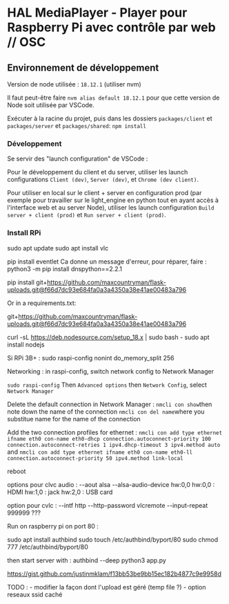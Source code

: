 # HAL MediaPlayer - Player pour Raspberry Pi avec contrôle par web // OSC

## Environnement de développement

Version de node utilisée : `18.12.1` (utiliser nvm)

Il faut peut-être faire `nvm alias default 18.12.1` pour que cette version de Node soit utilisée par VSCode.

Exécuter à la racine du projet, puis dans les dossiers `packages/client` et `packages/server` et `packages/shared`:
`npm install`

### Développement

Se servir des "launch configuration" de VSCode :

Pour le développement du client et du server, utiliser les launch configurations `Client (dev)`, `Server (dev)`, et `Chrome (dev client)`.

Pour utiliser en local sur le client + server en configuration prod (par exemple pour travailler sur le light_engine en python tout en ayant accès à l'interface web et au server Node), utiliser les launch configuration `Build server + client (prod)` et `Run server + client (prod)`.


### Install RPi

sudo apt update
sudo apt install vlc

pip install eventlet
Ca donne un message d'erreur, pour réparer, faire :
python3 -m pip install dnspython==2.2.1

pip install git+https://github.com/maxcountryman/flask-uploads.git@f66d7dc93e684fa0a3a4350a38e41ae00483a796

Or in a requirements.txt:

git+https://github.com/maxcountryman/flask-uploads.git@f66d7dc93e684fa0a3a4350a38e41ae00483a796


curl -sL https://deb.nodesource.com/setup_18.x | sudo bash -
sudo apt install nodejs

Si RPi 3B+ :
sudo raspi-config nonint do_memory_split 256

Networking :
in raspi-config, switch network config to Network Manager

`sudo raspi-config`
Then `Advanced options` then `Network Config`, select `Network Manager`

Delete the default connection in Network Manager :
`nmcli con show`then note down the name of the connection
`nmcli con del name`where you substitue name for the name of the connection

Add the two connection profiles for ethernet :
`nmcli con add type ethernet ifname eth0 con-name eth0-dhcp connection.autoconnect-priority 100 connection.autoconnect-retries 1 ipv4.dhcp-timeout 3 ipv4.method auto`
and
`nmcli con add type ethernet ifname eth0 con-name eth0-ll connection.autoconnect-priority 50 ipv4.method link-local`



reboot

options pour clvc audio :
--aout alsa --alsa-audio-device hw:0,0
hw:0,0 : HDMI
hw:1,0 : jack
hw:2,0 : USB card

option pour cvlc :
--intf http --http-password vlcremote
--input-repeat 999999 ???

Run on raspberry pi on port 80 :

sudo apt install authbind
sudo touch /etc/authbind/byport/80
sudo chmod 777 /etc/authbind/byport/80

then start server with :
authbind --deep python3 app.py

https://gist.github.com/justinmklam/f13bb53be9bb15ec182b4877c9e9958d



TODO :
    - modifier la façon dont l'upload est géré (temp file ?)
    - option reseaux ssid caché